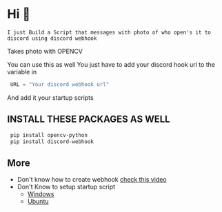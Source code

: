 
# Hi 👋

 `I just Build a Script that messages with photo of who open's it to discord using discord webhook`
  
  Takes photo with OPENCV
 
 You can use this as well
 You just have to add your discord hook url to the variable in 

 ```python
  URL = "Your discord webhook url"
 ```
 And add it your startup scripts
 
 
 ## INSTALL THESE PACKAGES AS WELL

```bash
 pip install opencv-python 
 pip install discord-webhook
```

## More

- Don't know how to create webhook [check this video](https://www.youtube.com/watch?v=fKksxz2Gdnc)
- Don't Know to setup startup script 
  - [Windows](https://www.youtube.com/watch?v=dd1o1pE22Es)
  - [Ubuntu](https://www.youtube.com/watch?v=t8irlX7lRZs)
 
